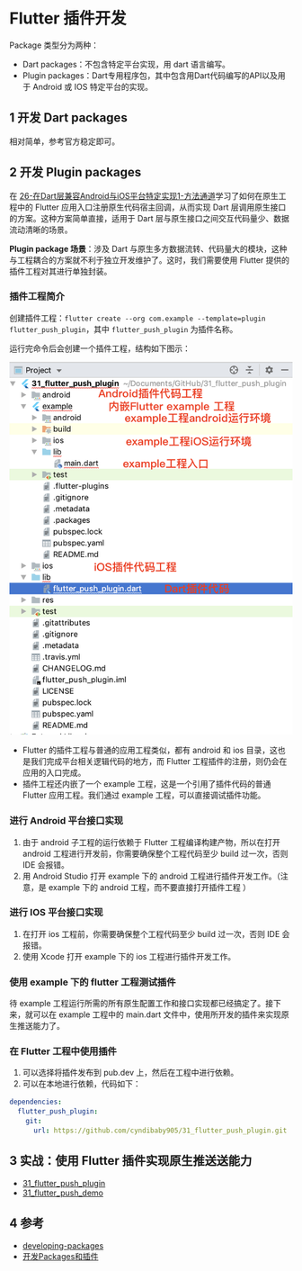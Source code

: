 # Flutter 插件开发

Package 类型分为两种：

- Dart packages：不包含特定平台实现，用 dart 语言编写。
- Plugin packages：Dart专用程序包，其中包含用Dart代码编写的API以及用于 Android 或 IOS 特定平台的实现。

## 1 开发 Dart packages

相对简单，参考官方稳定即可。

## 2 开发 Plugin packages

在 [26-在Dart层兼容Android与iOS平台特定实现1-方法通道](26-在Dart层兼容Android与iOS平台特定实现1-方法通道.md)学习了如何在原生工程中的 Flutter 应用入口注册原生代码宿主回调，从而实现 Dart 层调用原生接口的方案。这种方案简单直接，适用于 Dart 层与原生接口之间交互代码量少、数据流动清晰的场景。

**Plugin package 场景**：涉及 Dart 与原生多方数据流转、代码量大的模块，这种与工程耦合的方案就不利于独立开发维护了。这时，我们需要使用 Flutter 提供的插件工程对其进行单独封装。

### 插件工程简介

创建插件工程：`flutter create --org com.example --template=plugin flutter_push_plugin`，其中 `flutter_push_plugin` 为插件名称。

运行完命令后会创建一个插件工程，结构如下图示：

![](images/31-plugin-structure.png)

- Flutter 的插件工程与普通的应用工程类似，都有 android 和 ios 目录，这也是我们完成平台相关逻辑代码的地方，而 Flutter 工程插件的注册，则仍会在应用的入口完成。
- 插件工程还内嵌了一个 example 工程，这是一个引用了插件代码的普通 Flutter 应用工程。我们通过 example 工程，可以直接调试插件功能。

### 进行 Android 平台接口实现

1. 由于 android 子工程的运行依赖于 Flutter 工程编译构建产物，所以在打开 android 工程进行开发前，你需要确保整个工程代码至少 build 过一次，否则 IDE 会报错。
2. 用 Android Studio 打开 example 下的 android 工程进行插件开发工作。（注意，是 example 下的 android 工程，而不要直接打开插件工程 ）

### 进行 IOS 平台接口实现

1. 在打开 ios 工程前，你需要确保整个工程代码至少 build 过一次，否则 IDE 会报错。
2. 使用 Xcode 打开 example 下的 ios 工程进行插件开发工作。

### 使用 example 下的 flutter 工程测试插件

待 example 工程运行所需的所有原生配置工作和接口实现都已经搞定了。接下来，就可以在 example 工程中的 main.dart 文件中，使用所开发的插件来实现原生推送能力了。

### 在 Flutter 工程中使用插件

1. 可以选择将插件发布到 pub.dev 上，然后在工程中进行依赖。
2. 可以在本地进行依赖，代码如下：

```yaml
dependencies:
  flutter_push_plugin:
    git:
      url: https://github.com/cyndibaby905/31_flutter_push_plugin.git
```

## 3 实战：使用 Flutter 插件实现原生推送送能力

- [31_flutter_push_plugin](https://github.com/cyndibaby905/31_flutter_push_plugin)
- [31_flutter_push_demo](https://github.com/cyndibaby905/31_flutter_push_demo)

## 4 参考

- [developing-packages](https://flutter.dev/docs/development/packages-and-plugins/developing-packages)
- [开发Packages和插件](https://flutterchina.club/developing-packages/)

